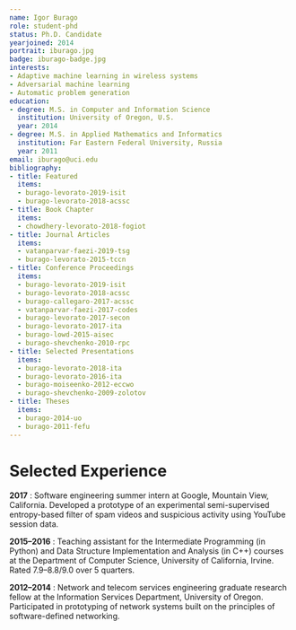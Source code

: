 ```yaml
---
name: Igor Burago
role: student-phd
status: Ph.D. Candidate
yearjoined: 2014
portrait: iburago.jpg
badge: iburago-badge.jpg
interests:
- Adaptive machine learning in wireless systems
- Adversarial machine learning
- Automatic problem generation
education:
- degree: M.S. in Computer and Information Science
  institution: University of Oregon, U.S.
  year: 2014
- degree: M.S. in Applied Mathematics and Informatics
  institution: Far Eastern Federal University, Russia
  year: 2011
email: iburago@uci.edu
bibliography:
- title: Featured
  items:
  - burago-levorato-2019-isit
  - burago-levorato-2018-acssc
- title: Book Chapter
  items:
  - chowdhery-levorato-2018-fogiot
- title: Journal Articles
  items:
  - vatanparvar-faezi-2019-tsg
  - burago-levorato-2015-tccn
- title: Conference Proceedings
  items:
  - burago-levorato-2019-isit
  - burago-levorato-2018-acssc
  - burago-callegaro-2017-acssc
  - vatanparvar-faezi-2017-codes
  - burago-levorato-2017-secon
  - burago-levorato-2017-ita
  - burago-lowd-2015-aisec
  - burago-shevchenko-2010-rpc
- title: Selected Presentations
  items:
  - burago-levorato-2018-ita
  - burago-levorato-2016-ita
  - burago-moiseenko-2012-eccwo
  - burago-shevchenko-2009-zolotov
- title: Theses
  items:
  - burago-2014-uo
  - burago-2011-fefu
---
```


# Selected Experience

**2017**
: Software engineering summer intern at Google, Mountain View, California.
Developed a prototype of an experimental semi-supervised entropy-based
filter of spam videos and suspicious activity using YouTube session
data.

**2015–2016**
: Teaching assistant for the Intermediate Programming (in Python) and
Data Structure Implementation and Analysis (in C++) courses at the
Department of Computer Science, University of California, Irvine.
Rated 7.9–8.8/9.0 over 5 quarters.

**2012–2014**
: Network and telecom services engineering graduate research fellow
at the Information Services Department, University of Oregon.
Participated in prototyping of network systems built on
the principles of software-defined networking.
